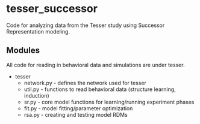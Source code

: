 # tesser_successor

Code for analyzing data from the Tesser study using Successor Representation modeling.

## Modules

All code for reading in behavioral data and simulations are under tesser.
* tesser
  * network.py - defines the network used for tesser
  * util.py - functions to read behavioral data (structure learning, induction)
  * sr.py - core model functions for learning/running experiment phases
  * fit.py - model fitting/parameter optimization
  * rsa.py - creating and testing model RDMs
